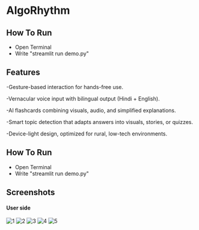 # AlgoRhythm
## How To Run 
- Open Terminal
- Write "streamlit run demo.py"

## Features
-Gesture-based interaction for hands-free use.

-Vernacular voice input with bilingual output (Hindi + English).

-AI flashcards combining visuals, audio, and simplified explanations.

-Smart topic detection that adapts answers into visuals, stories, or quizzes.

-Device-light design, optimized for rural, low-tech environments.

## How To Run
- Open Terminal
- Write "streamlit run demo.py"

## Screenshots
  #### User side
![1](https://github.com/user-attachments/assets/8dd875a0-ffaf-4557-b350-70e11bf531a1)
![2](https://github.com/user-attachments/assets/6863990e-256b-44e6-88cd-de640f1333c3)
![3](https://github.com/user-attachments/assets/b234af04-7f0e-4018-9fb4-68c945442e67)
![4](https://github.com/user-attachments/assets/3e1892cc-ee2c-4bfb-8b35-a6f8e3fbda61)
![5](https://github.com/user-attachments/assets/477450db-86f1-4ba9-b298-52ce87271732)




